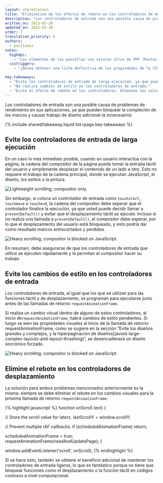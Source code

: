 ```yaml
---
layout: shared/plain
title: "Eliminación de los efectos de rebote en los controladores de entrada"
description: "Los controladores de entrada son una posible causa de problemas de rendimiento en sus aplicaciones, ya que pueden bloquear la compleción de los marcos y causar trabajo de diseño adicional (e innecesario)."
written_on: 2015-03-20
updated_on: 2015-03-20
order: 7
translation_priority: 0
authors:
  - paullewis
notes:
  highdpi:
    - "Los elementos de las pantallas con valores altos de PPP (Puntos por pulgada) que están en una posición fija se promueven automáticamente a su propia capa del compositor. Esto no es así en los dispositivos con valores bajos de PPP, debido a que la promoción modifica la representación de los textos desde subpíxeles a escala de grises, y la promoción de las capas debe hacerse manualmente."
  csstriggers:
    - "¿Desea obtener una lista definitiva de las propiedades de la CSS que desencadenan el diseño, la pintura o la composición? Consulte <a href='http://csstriggers.com/'>Desencadenadores de CSS</a>."

key-takeaways:
  - "Evite los controladores de entrada de larga ejecución, ya que pueden bloquear el desplazamiento."
  - "No realice cambios de estilo en los controladores de entrada."
  - "Evite el efecto de rebote en los controladores. Almacene los valores de los eventos y realice los cambios de estilo en la próxima llamada de retorno requestAnimationFrame."
---
```

<p class="intro">
  Los controladores de entrada son una posible causa de problemas de rendimiento en sus aplicaciones, ya que pueden bloquear la compleción de los marcos y causar trabajo de diseño adicional (e innecesario).
</p>

{% include shared/takeaway.liquid list=page.key-takeaways %}

## Evite los controladores de entrada de larga ejecución

En un caso lo más inmediato posible, cuando un usuario interactúa con la página, la cadena del compositor de la página puede tomar la entrada táctil del usuario y simplemente desplazar el contenido de un lado a otro. Esto no requiere el trabajo de la cadena principal, donde se ejecutan JavaScript, el diseño, los estilos o la pintura.

<img src="images/debounce-your-input-handlers/compositor-scroll.jpg" class="center" alt="Lightweight scrolling; compositor only.">

Sin embargo, si coloca un controlador de entrada como `touchstart`, `touchmove` o `touchend`, la cadena del compositor debe esperar que el controlador finalice la ejecución, ya que usted puede decidir llamar a `preventDefault()` y evitar que el desplazamiento táctil se ejecute. Incluso si no realiza una llamada a `preventDefault()`, el compositor debe esperar, por lo que el desplazamiento del usuario está bloqueado, y esto podría dar como resultado marcos entrecortados y perdidos.

<img src="images/debounce-your-input-handlers/ontouchmove.jpg" class="center" alt="Heavy scrolling; compositor is blocked on JavaScript.">

En resumen, debe asegurarse de que los controladores de entrada que utilice se ejecuten rápidamente y le permitan al compositor hacer su trabajo.

## Evite los cambios de estilo en los controladores de entrada

Los controladores de entrada, al igual que los que se utilizan para las funciones táctil y de desplazamiento, se programan para ejecutarse junto antes de las llamadas de retorno `requestAnimationFrame`.

Si realiza un cambio visual dentro de alguno de estos controladores, al inicio de`requestAnimationFrame`, habrá cambios de estilo pendientes. Si _luego_ se leen las propiedades visuales al inicio de la llamada de retorno requestAnimationFrame, como se sugiere en la sección “Evite los diseños grandes y complejos, y la hiperpaginación de diseños](avoid-large-complex-layouts-and-layout-thrashing)”, se desencadenará un diseño sincrónico forzado.

<img src="images/debounce-your-input-handlers/frame-with-input.jpg" class="center" alt="Heavy scrolling; compositor is blocked on JavaScript.">

## Elimine el rebote en los controladores de desplazamiento

La solución para ambos problemas mencionados anteriormente es la misma: siempre se debe eliminar el rebote en los cambios visuales para la próxima llamada de retorno `requestAnimationFrame`:

{% highlight javascript %}
function onScroll (evt) {

  // Store the scroll value for laterz.
  lastScrollY = window.scrollY;

  // Prevent multiple rAF callbacks.
  if (scheduledAnimationFrame)
    return;

  scheduledAnimationFrame = true;
  requestAnimationFrame(readAndUpdatePage);
}

window.addEventListener('scroll', onScroll);
{% endhighlight %}

Si se hace esto, también se obtiene el beneficio adicional de mantener los controladores de entrada ligeros, lo que es fantástico porque no tiene que bloquear funciones como el desplazamiento o la función táctil en códigos costosos a nivel computacional.


